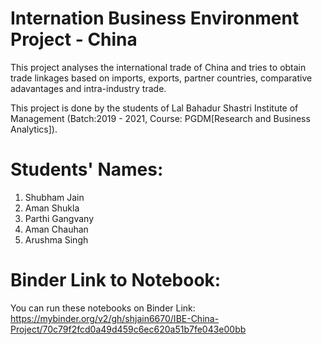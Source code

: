 # Internation Business Environment Project - China

This project analyses the international trade of China and tries to obtain trade linkages based on imports, exports, partner countries, comparative adavantages and intra-industry trade.

This project is done by the students of Lal Bahadur Shastri Institute of Management (Batch:2019 - 2021, Course: PGDM[Research and Business Analytics]).

# Students' Names:
1. Shubham Jain
2. Aman Shukla
3. Parthi Gangvany
4. Aman Chauhan
5. Arushma Singh

# Binder Link to Notebook:
You can run these notebooks on Binder Link: https://mybinder.org/v2/gh/shjain6670/IBE-China-Project/70c79f2fcd0a49d459c6ec620a51b7fe043e00bb
